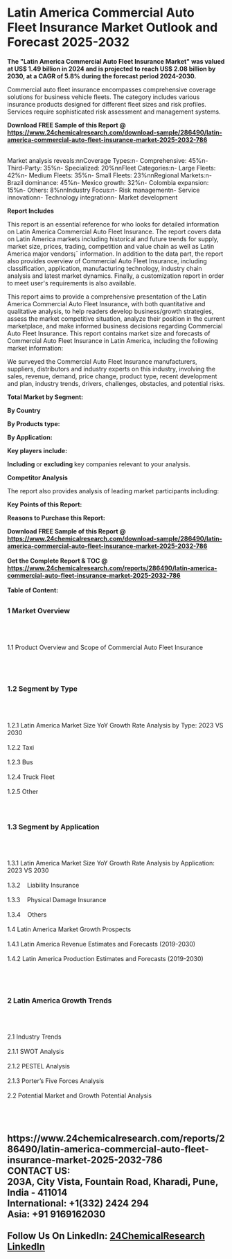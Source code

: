 <h1>Latin America Commercial Auto Fleet Insurance Market Outlook and Forecast 2025-2032</h1><p><strong>The "Latin America Commercial Auto Fleet Insurance Market" was valued at US$ 1.49 billion in 2024 and is projected to reach US$ 2.08 billion by 2030, at a CAGR of 5.8% during the forecast period 2024-2030.</strong></p><p>
</p><p>Commercial auto fleet insurance encompasses comprehensive coverage solutions for business vehicle fleets. The category includes various insurance products designed for different fleet sizes and risk profiles. Services require sophisticated risk assessment and management systems.</p><div><b>Download FREE Sample of this Report @ 
            <a href="https://www.24chemicalresearch.com/download-sample/286490/latin-america-commercial-auto-fleet-insurance-market-2025-2032-786">
            https://www.24chemicalresearch.com/download-sample/286490/latin-america-commercial-auto-fleet-insurance-market-2025-2032-786</a></b></div><br><p>
Market analysis reveals:nnCoverage Types:n- Comprehensive: 45%n- Third-Party: 35%n- Specialized: 20%nnFleet Categories:n- Large Fleets: 42%n- Medium Fleets: 35%n- Small Fleets: 23%nnRegional Markets:n- Brazil dominance: 45%n- Mexico growth: 32%n- Colombia expansion: 15%n- Others: 8%nnIndustry Focus:n- Risk managementn- Service innovationn- Technology integrationn- Market development</p><p>
</p><p><strong>Report Includes</strong></p><p>
</p><p>This report is an essential reference for who looks for detailed information on Latin America Commercial Auto Fleet Insurance. The report covers data on Latin America markets including historical and future trends for supply, market size, prices, trading, competition and value chain as well as Latin America major vendors¡¯ information. In addition to the data part, the report also provides overview of Commercial Auto Fleet Insurance, including classification, application, manufacturing technology, industry chain analysis and latest market dynamics. Finally, a customization report in order to meet user's requirements is also available.</p><p>
</p><p>This report aims to provide a comprehensive presentation of the Latin America Commercial Auto Fleet Insurance, with both quantitative and qualitative analysis, to help readers develop business/growth strategies, assess the market competitive situation, analyze their position in the current marketplace, and make informed business decisions regarding Commercial Auto Fleet Insurance. This report contains market size and forecasts of Commercial Auto Fleet Insurance in Latin America, including the following market information:</p><p>
We surveyed the Commercial Auto Fleet Insurance manufacturers, suppliers, distributors and industry experts on this industry, involving the sales, revenue, demand, price change, product type, recent development and plan, industry trends, drivers, challenges, obstacles, and potential risks.</p><p>
</p><p><strong>Total Market by Segment:</strong></p><p>
<strong>By Country</strong></p><p>
</p><p>
<strong>By Products type:</strong></p><p>
</p><p>
<strong>By Application:</strong></p><p>
</p><p>
<strong>Key players include: </strong></p><p>
</p><p>
</p><p><strong>Including </strong>or <strong>excluding </strong>key companies relevant to your analysis.</p><p>
<strong>Competitor Analysis</strong></p><p>
</p><p>The report also provides analysis of leading market participants including:</p><p>
</p><p>
</p><p><strong>Key Points of this Report:</strong></p><p>
</p><p>
</p><p><strong>Reasons to Purchase this Report:</strong></p><p>
</p><div><b>Download FREE Sample of this Report @ 
            <a href="https://www.24chemicalresearch.com/download-sample/286490/latin-america-commercial-auto-fleet-insurance-market-2025-2032-786">
            https://www.24chemicalresearch.com/download-sample/286490/latin-america-commercial-auto-fleet-insurance-market-2025-2032-786</a></b></div><br><div><b>Get the Complete Report & TOC @ 
            <a href="https://www.24chemicalresearch.com/reports/286490/latin-america-commercial-auto-fleet-insurance-market-2025-2032-786">
            https://www.24chemicalresearch.com/reports/286490/latin-america-commercial-auto-fleet-insurance-market-2025-2032-786</a></b></div><br>
            <b>Table of Content:</b><p><h2><span style="font-size:16px"><strong>1 Market Overview&nbsp;&nbsp; &nbsp;</strong></span></h2><br />
<br />
<p>1.1 Product Overview and Scope of Commercial Auto Fleet Insurance&nbsp;</p><br />
<br />
<h2><strong><span style="font-size:16px">1.2 Segment by Type&nbsp;&nbsp; &nbsp;</span></strong></h2><br />
<br />
<p>1.2.1 Latin America Market Size YoY Growth Rate Analysis by Type: 2023 VS 2030&nbsp;&nbsp; &nbsp;<br /><br />
1.2.2 Taxi&nbsp;&nbsp; &nbsp;<br /><br />
1.2.3 Bus<br /><br />
1.2.4 Truck Fleet<br /><br />
1.2.5 Other<br /><br />
<br />
<h2><span style="font-size:16px"><strong>1.3 Segment by Application&nbsp;&nbsp;</strong></span></h2><br />
<br />
<p>1.3.1 Latin America Market Size YoY Growth Rate Analysis by Application: 2023 VS 2030&nbsp;&nbsp; &nbsp;<br /><br />
1.3.2&nbsp;&nbsp; &nbsp;Liability Insurance<br /><br />
1.3.3&nbsp;&nbsp; &nbsp;Physical Damage Insurance<br /><br />
1.3.4&nbsp;&nbsp; &nbsp;Others<br /><br />
1.4 Latin America Market Growth Prospects&nbsp;&nbsp; &nbsp;<br /><br />
1.4.1 Latin America Revenue Estimates and Forecasts (2019-2030)&nbsp;&nbsp; &nbsp;<br /><br />
1.4.2 Latin America Production Estimates and Forecasts (2019-2030)&nbsp;&nbsp;</p><br />
<br />
<h2><span style="font-size:16px"><strong>2 Latin America Growth Trends&nbsp;&nbsp; &nbsp;</strong></span></h2><br />
<br />
<p>2.1 Industry Trends&nbsp;&nbsp; &nbsp;<br /><br />
2.1.1 SWOT Analysis&nbsp;&nbsp; &nbsp;<br /><br />
2.1.2 PESTEL Analysis&nbsp;&nbsp; &nbsp;<br /><br />
2.1.3 Porter&rsquo;s Five Forces Analysis&nbsp;&nbsp; &nbsp;<br /><br />
2.2 Potential Market and Growth Potential Analysis&nbsp;&nbsp; &nbsp;</p><br />
<br />
<h2><span style="font-s</p><div><b>Get the Complete Report & TOC @ 
            <a href="https://www.24chemicalresearch.com/reports/286490/latin-america-commercial-auto-fleet-insurance-market-2025-2032-786">
            https://www.24chemicalresearch.com/reports/286490/latin-america-commercial-auto-fleet-insurance-market-2025-2032-786</a></b></div><br><b>CONTACT US:</b><br>
            203A, City Vista, Fountain Road, Kharadi, Pune, India - 411014<br>
            International: +1(332) 2424 294<br>
            Asia: +91 9169162030 <br><br>
            Follow Us On LinkedIn: <a href="https://www.linkedin.com/company/24chemicalresearch/">24ChemicalResearch LinkedIn</a>